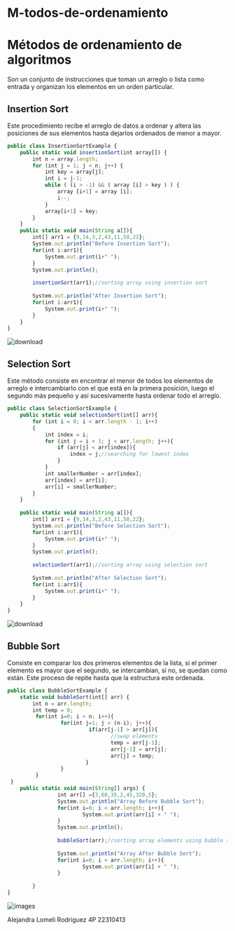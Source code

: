 # M-todos-de-ordenamiento
# Métodos de ordenamiento de algoritmos
Son un conjunto de instrucciones que toman un arreglo o lista como entrada y organizan los elementos en un orden particular.

## Insertion Sort 
Este procedimiento recibe el arreglo de datos a ordenar y altera las posiciones de sus elementos hasta dejarlos ordenados de menor a mayor. 
```javascript
public class InsertionSortExample {  
    public static void insertionSort(int array[]) {  
        int n = array.length;  
        for (int j = 1; j < n; j++) {  
            int key = array[j];  
            int i = j-1;  
            while ( (i > -1) && ( array [i] > key ) ) {  
                array [i+1] = array [i];  
                i--;  
            }  
            array[i+1] = key;  
        }  
    }  
    public static void main(String a[]){    
        int[] arr1 = {9,14,3,2,43,11,58,22};    
        System.out.println("Before Insertion Sort");    
        for(int i:arr1){    
            System.out.print(i+" ");    
        }    
        System.out.println();    
            
        insertionSort(arr1);//sorting array using insertion sort    
           
        System.out.println("After Insertion Sort");    
        for(int i:arr1){    
            System.out.print(i+" ");    
        }    
    }    
}    
```
![download](https://github.com/alelomelir/M-todos-de-ordenamiento/assets/160270480/ee38580d-a74b-4a56-8a1d-b6a5d8fa0aaa)

## Selection Sort
Este método consiste en encontrar el menor de todos los elementos de arreglo e intercambiarlo con el que está en la primera posición, luego el segundo más pequeño y así sucesivamente hasta ordenar todo el arreglo.
```javascript
public class SelectionSortExample {  
    public static void selectionSort(int[] arr){  
        for (int i = 0; i < arr.length - 1; i++)  
        {  
            int index = i;  
            for (int j = i + 1; j < arr.length; j++){  
                if (arr[j] < arr[index]){  
                    index = j;//searching for lowest index  
                }  
            }  
            int smallerNumber = arr[index];   
            arr[index] = arr[i];  
            arr[i] = smallerNumber;  
        }  
    }  
       
    public static void main(String a[]){  
        int[] arr1 = {9,14,3,2,43,11,58,22};  
        System.out.println("Before Selection Sort");  
        for(int i:arr1){  
            System.out.print(i+" ");  
        }  
        System.out.println();  
          
        selectionSort(arr1);//sorting array using selection sort  
         
        System.out.println("After Selection Sort");  
        for(int i:arr1){  
            System.out.print(i+" ");  
        }  
    }  
}  
```
![download](https://github.com/alelomelir/M-todos-de-ordenamiento/assets/160270480/74831f4d-bbfd-499e-878f-acd498e4dc7c)

## Bubble Sort
Consiste en comparar los dos primeros elementos de la lista, si el primer elemento es mayor que el segundo, se intercambian, si no, se quedan como están. Este proceso de repite hasta que la estructura este ordenada. 
```javascript
public class BubbleSortExample {  
    static void bubbleSort(int[] arr) {  
        int n = arr.length;  
        int temp = 0;  
         for(int i=0; i < n; i++){  
                 for(int j=1; j < (n-i); j++){  
                          if(arr[j-1] > arr[j]){  
                                 //swap elements  
                                 temp = arr[j-1];  
                                 arr[j-1] = arr[j];  
                                 arr[j] = temp;  
                         }       
                 }  
         }  
 }  
    public static void main(String[] args) {  
                int arr[] ={3,60,35,2,45,320,5}; 
                System.out.println("Array Before Bubble Sort");  
                for(int i=0; i < arr.length; i++){  
                        System.out.print(arr[i] + " ");  
                }  
                System.out.println();  
                  
                bubbleSort(arr);//sorting array elements using bubble sort  
                 
                System.out.println("Array After Bubble Sort");  
                for(int i=0; i < arr.length; i++){  
                        System.out.print(arr[i] + " ");  
                }  
   
        }  
}  
```
![images](https://github.com/alelomelir/M-todos-de-ordenamiento/assets/160270480/51572974-a2c0-44c0-8283-c97cbb0e9387)

Alejandra Lomeli Rodriguez 4P 22310413


